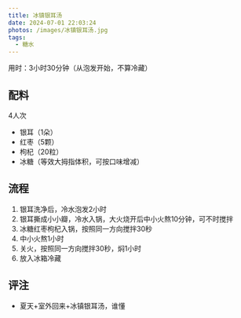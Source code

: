 ```yaml
---
title: 冰镇银耳汤
date: 2024-07-01 22:03:24
photos: /images/冰镇银耳汤.jpg
tags:
  - 糖水
---
```


<!--bingzhenyinertang-->

用时：3小时30分钟（从泡发开始，不算冷藏）

## 配料

4人次

- 银耳（1朵）
- 红枣（5颗）
- 枸杞（20粒）
- 冰糖（等效大拇指体积，可按口味增减）

<!--more-->

## 流程

1. 银耳洗净后，冷水泡发2小时
2. 银耳撕成小小瓣，冷水入锅，大火烧开后中小火熬10分钟，可不时搅拌
3. 冰糖红枣枸杞入锅，按照同一方向搅拌30秒
4. 中小火熬1小时
5. 关火，按照同一方向搅拌30秒，焖1小时
6. 放入冰箱冷藏

## 评注

- 夏天+室外回来+冰镇银耳汤，谁懂
